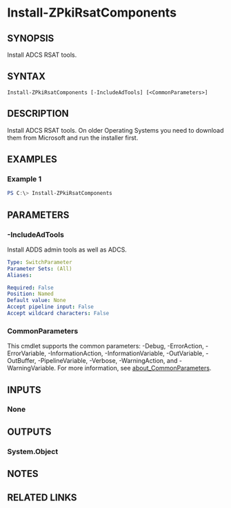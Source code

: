 ﻿---
external help file: PsZPki-help.xml
Module Name: ZPki
online version:
schema: 2.0.0
---

# Install-ZPkiRsatComponents

## SYNOPSIS
Install ADCS RSAT tools.

## SYNTAX

```
Install-ZPkiRsatComponents [-IncludeAdTools] [<CommonParameters>]
```

## DESCRIPTION
Install ADCS RSAT tools. On older Operating Systems you need to download them from Microsoft and run the installer first.

## EXAMPLES

### Example 1
```powershell
PS C:\> Install-ZPkiRsatComponents
```

## PARAMETERS

### -IncludeAdTools
Install ADDS admin tools as well as ADCS.

```yaml
Type: SwitchParameter
Parameter Sets: (All)
Aliases:

Required: False
Position: Named
Default value: None
Accept pipeline input: False
Accept wildcard characters: False
```

### CommonParameters
This cmdlet supports the common parameters: -Debug, -ErrorAction, -ErrorVariable, -InformationAction, -InformationVariable, -OutVariable, -OutBuffer, -PipelineVariable, -Verbose, -WarningAction, and -WarningVariable. For more information, see [about_CommonParameters](http://go.microsoft.com/fwlink/?LinkID=113216).

## INPUTS

### None

## OUTPUTS

### System.Object
## NOTES

## RELATED LINKS
